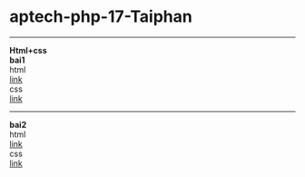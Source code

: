 # aptech-php-17-Taiphan
<hr>
<b>Html+css</b><br>
<b> bai1 </b> <br>
html<br> 
<a href = "https://github.com/Taiphan123/Taiphan/blob/master/2-2019-03-01/bai_tap/bai1.html"> link</a> <br>
css <br>
<a href = "https://github.com/Taiphan123/Taiphan/blob/master/2-2019-03-01/bai_tap/bai1.css"> link</a> <br>
<hr>
<b> bai2 </b> <br>
html<br> 
<a href = "https://github.com/Taiphan123/Taiphan/blob/master/2-2019-03-01/bai_tap/bai1.html"> link</a> <br>
css <br>
<a href = "https://github.com/Taiphan123/Taiphan/blob/master/2-2019-03-01/bai_tap/bai1.css"> link</a> <br>




